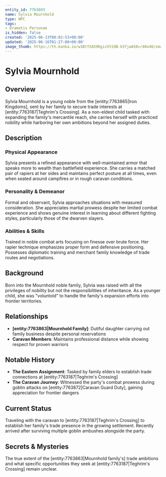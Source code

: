 ```yaml
---
entity_id: 7763693
name: Sylvia Mournhold
type: NPC
tags:
- Dramatis Personae
is_hidden: false
created: '2025-06-13T00:02:53+00:00'
updated: '2025-06-16T01:27:08+00:00'
image_thumb: https://th.kanka.io/w1BtYSA59KgichY2dB-k5fjwAS0=/40x40/smart/src/campaigns/322885/9f0da608-732b-43b9-bdb5-335992506216.png
---
```


# Sylvia Mournhold

## Overview

Sylvia Mournhold is a young noble from the [entity:7763865|Iron Kingdoms], sent by her family to secure trade interests at [entity:7763187|Teghrim's Crossing]. As a non-eldest child tasked with expanding the family's mercantile reach, she carries herself with practiced nobility while harboring her own ambitions beyond her assigned duties.

## Description

### Physical Appearance

Sylvia presents a refined appearance with well-maintained armor that speaks more to wealth than battlefield experience. She carries a matched pair of rapiers at her sides and maintains perfect posture at all times, even when seated around campfires or in rough caravan conditions.

### Personality & Demeanor

Formal and observant, Sylvia approaches situations with measured consideration. She appreciates martial prowess despite her limited combat experience and shows genuine interest in learning about different fighting styles, particularly those of the dwarven slayers.

### Abilities & Skills

Trained in noble combat arts focusing on finesse over brute force. Her rapier technique emphasizes proper form and defensive positioning. Possesses diplomatic training and merchant family knowledge of trade routes and negotiations.

## Background

Born into the Mournhold noble family, Sylvia was raised with all the privileges of nobility but not the responsibilities of inheritance. As a younger child, she was "voluntold" to handle the family's expansion efforts into frontier territories.

## Relationships

- **[entity:7763863|Mournhold Family]**: Dutiful daughter carrying out family business despite personal reservations
- **Caravan Members**: Maintains professional distance while showing respect for proven warriors

## Notable History

- **The Eastern Assignment**: Tasked by family elders to establish trade connections at [entity:7763187|Teghrim's Crossing]
- **The Caravan Journey**: Witnessed the party's combat prowess during goblin attacks on [entity:7763872|Caravan Guard Duty], gaining appreciation for frontier dangers

## Current Status

Traveling with the caravan to [entity:7763187|Teghrim's Crossing] to establish her family's trade presence in the growing settlement. Recently arrived after surviving multiple goblin ambushes alongside the party.

## Secrets & Mysteries

The true extent of the [entity:7763863|Mournhold family's] trade ambitions and what specific opportunities they seek at [entity:7763187|Teghrim's Crossing] remain unclear.